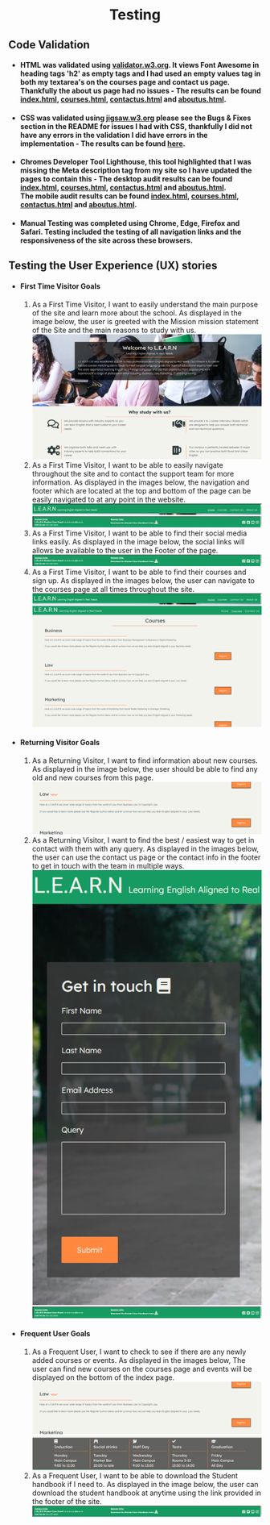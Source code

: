 <h1 align="center">Testing</h1> 

## Code Validation
- #### HTML was validated using [validator.w3.org](https://validator.w3.org/). It views Font Awesome in heading tags 'h2' as empty tags and I had used an empty values tag in both my textarea's on the courses page and contact us page. Thankfully the about us page had no issues - The results can be found [index.html](images/home_page.png), [courses.html](images/courses_page.png), [contactus.html](images/contactus_page.png) and [aboutus.html](images/aboutus_page.png).
- #### CSS was validated using [jigsaw.w3.org](https://jigsaw.w3.org/css-validator/) please see the Bugs & Fixes section in the README for issues I had with CSS, thankfully I did not have any errors in the validation I did have errors in the implementation - The results can be found [here](images/css.png).
- #### Chromes Developer Tool Lighthouse, this tool highlighted that I was missing the Meta description tag from my site so I have updated the pages to contain this - The desktop audit results can be found [index.html](PDF/desktop_index.pdf), [courses.html](PDF/desktop_courses.pdf), [contactus.html](PDF/desktop_contactus.pdf) and [aboutus.html](PDF/desktop_aboutus.pdf). <br/>The mobile audit results can be found [index.html](PDF/mobile_index.pdf), [courses.html](PDF/mobile_courses.pdf), [contactus.html](PDF/mobile_contactus.pdf) and [aboutus.html](PDF/mobile_aboutus.pdf). 

- #### Manual Testing was completed using Chrome, Edge, Firefox and Safari. Testing included the testing of all navigation links and the responsiveness of the site across these browsers. 

## Testing the User Experience (UX) stories

-   #### First Time Visitor Goals
    1. As a First Time Visitor, I want to easily understand the main purpose of the site and learn more about the school. As displayed in the image below, the user is greeted with the Mission mission statement of the Site and the main reasons to study with us.
![Main purpose](images/purpose.png)
    2. As a First Time Visitor, I want to be able to easily navigate throughout the site and to contact the support team for more information. As displayed in the images below, the navigation and footer which are located at the top and bottom of the page can be easily navigated to at any point in the website.
![Easily navigate](images/navbar.png)
![Contact](images/socials.png)
    3. As a First Time Visitor, I want to be able to find their social media links easily. As displayed in the image below, the social links will allows be available to the user in the Footer of the page.
![Social media links](images/socials.png)
    4. As a First Time Visitor, I want to be able to find their courses and sign up. As displayed in the images below, the user can navigate to the courses page at all times throughout the site.
![Easily navigate](images/navbar.png)
![Courses](images/courses.png)
-   #### Returning Visitor Goals
    1. As a Returning Visitor, I want to find information about new courses. As displayed in the image below, the user should be able to find any old and new courses from this page.
![Courses](images/newcourse.png)
    2. As a Returning Visitor, I want to find the best / easiest way to get in contact with them with any query. As displayed in the images below, the user can use the contact us page or the contact info in the footer to get in touch with the team in multiple ways.
![Contact us displays](images/contact.png)
![Contac Info link](images/socials.png)
-   #### Frequent User Goals
    1. As a Frequent User, I want to check to see if there are any newly added courses or events. As displayed in the images below, The user can find new courses on the courses page and events will be displayed on the bottom of the index page.
![Courses displays](images/newcourse.png)
![Events displays](images/events.png)
    3. As a Frequent User, I want to be able to download the Student handbook if I need to. As displayed in the image below, the user can download the student handbook at anytime using the link provided in the footer of the site.
![Student handbook link](images/socials.png)